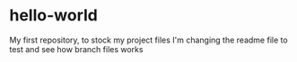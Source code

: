 # hello-world
My first repository, to stock my project files
I'm changing the readme file to test and see how branch files works
